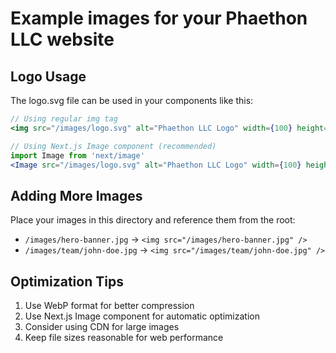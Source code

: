 # Example images for your Phaethon LLC website

## Logo Usage

The logo.svg file can be used in your components like this:

```jsx
// Using regular img tag
<img src="/images/logo.svg" alt="Phaethon LLC Logo" width={100} height={100} />

// Using Next.js Image component (recommended)
import Image from 'next/image'
<Image src="/images/logo.svg" alt="Phaethon LLC Logo" width={100} height={100} />
```

## Adding More Images

Place your images in this directory and reference them from the root:
- `/images/hero-banner.jpg` → `<img src="/images/hero-banner.jpg" />`
- `/images/team/john-doe.jpg` → `<img src="/images/team/john-doe.jpg" />`

## Optimization Tips

1. Use WebP format for better compression
2. Use Next.js Image component for automatic optimization
3. Consider using CDN for large images
4. Keep file sizes reasonable for web performance
